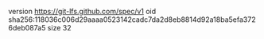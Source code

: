 version https://git-lfs.github.com/spec/v1
oid sha256:118036c006d29aaaa0523142cadc7da2d8eb8814d92a18ba5efa3726deb087a5
size 32
